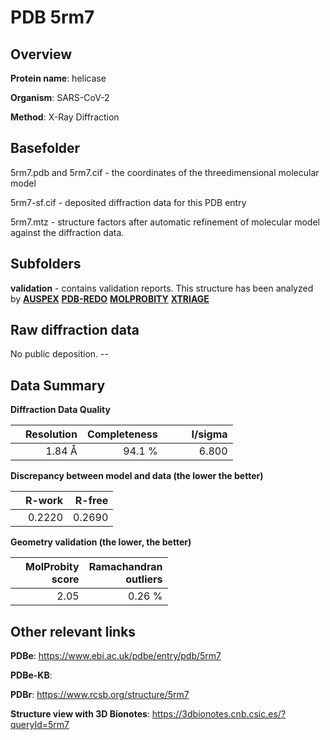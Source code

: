 # PDB 5rm7

## Overview

**Protein name**: helicase

**Organism**: SARS-CoV-2

**Method**: X-Ray Diffraction



## Basefolder

5rm7.pdb and 5rm7.cif - the coordinates of the threedimensional molecular model

5rm7-sf.cif - deposited diffraction data for this PDB entry

5rm7.mtz - structure factors after automatic refinement of molecular model against the diffraction data.

## Subfolders





**validation** - contains validation reports. This structure has been analyzed by [**AUSPEX**](https://github.com/thorn-lab/coronavirus_structural_task_force/tree/master/pdb/helicase/SARS-CoV-2/5rm7/validation/auspex) [**PDB-REDO**](https://github.com/thorn-lab/coronavirus_structural_task_force/tree/master/pdb/helicase/SARS-CoV-2/5rm7/validation/pdb-redo) [**MOLPROBITY**](https://github.com/thorn-lab/coronavirus_structural_task_force/tree/master/pdb/helicase/SARS-CoV-2/5rm7/validation/molprobity) [**XTRIAGE**](https://github.com/thorn-lab/coronavirus_structural_task_force/blob/master/pdb/helicase/SARS-CoV-2/5rm7/validation/Xtriage_output.log)  



## Raw diffraction data

No public deposition. --<br> 

## Data Summary
**Diffraction Data Quality**

|   | Resolution | Completeness| I/sigma |
|---|-------------:|----------------:|--------------:|
|   |1.84 Å|94.1  %|<img width=50/>6.800|

**Discrepancy between model and data (the lower the better)**

|   | **R-work**| **R-free**   
|---|-------------:|----------------:|           
||  0.2220|  0.2690|

**Geometry validation (the lower, the better)**

|   |**MolProbity<br>score**| **Ramachandran<br>outliers** 
|---|-------------:|----------------:|
||  2.05|  0.26 %|

 

 



## Other relevant links 
**PDBe**:  https://www.ebi.ac.uk/pdbe/entry/pdb/5rm7

**PDBe-KB**:  
 
**PDBr**: https://www.rcsb.org/structure/5rm7 

**Structure view with 3D Bionotes**: https://3dbionotes.cnb.csic.es/?queryId=5rm7

